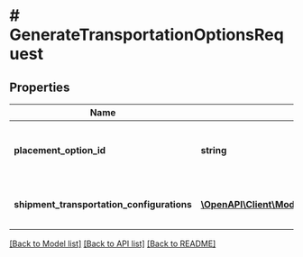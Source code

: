 # # GenerateTransportationOptionsRequest

## Properties

Name | Type | Description | Notes
------------ | ------------- | ------------- | -------------
**placement_option_id** | **string** | The placement option to generate transportation options for. |
**shipment_transportation_configurations** | [**\OpenAPI\Client\Model\fulfillment\inbound\v2024_03_20\ShipmentTransportationConfiguration[]**](ShipmentTransportationConfiguration.md) | List of shipment transportation configurations. |

[[Back to Model list]](../../README.md#models) [[Back to API list]](../../README.md#endpoints) [[Back to README]](../../README.md)
